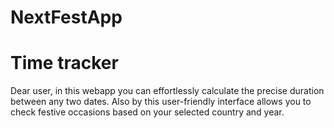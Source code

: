 # NextFestApp
# Time tracker
Dear user, in this webapp you can effortlessly calculate the precise duration between any two dates. 
Also by this user-friendly interface allows you to check festive occasions based on your selected country and year. 
